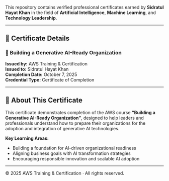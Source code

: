 

This repository contains verified professional certificates earned by **Sidratul Hayat Khan** in the field of **Artificial Intelligence**, **Machine Learning**, and **Technology Leadership**.

---

## 🧠 Certificate Details

### 🪪 Building a Generative AI-Ready Organization
**Issued by:** AWS Training & Certification  
**Issued to:** Sidratul Hayat Khan  
**Completion Date:** October 7, 2025  
**Credential Type:** Certificate of Completion  

---

## 📘 About This Certificate
This certificate demonstrates completion of the AWS course **“Building a Generative AI-Ready Organization”**, designed to help leaders and professionals understand how to prepare their organizations for the adoption and integration of generative AI technologies.

**Key Learning Areas:**
- Building a foundation for AI-driven organizational readiness  
- Aligning business goals with AI transformation strategies  
- Encouraging responsible innovation and scalable AI adoption  



---

© 2025 AWS Training & Certification · All rights reserved.
